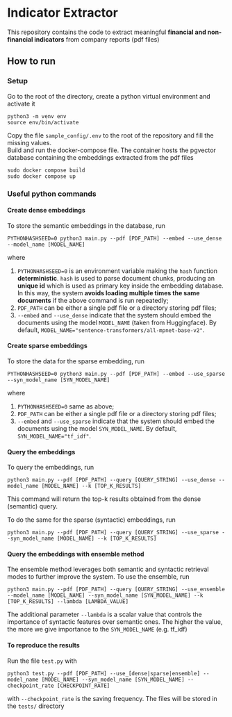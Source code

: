 # Indicator Extractor



This repository contains the code to extract meaningful **financial and non-financial indicators** from company reports (pdf files)  



## How to run



### Setup



Go to the root of the directory, create a python virtual environment and activate it

```
python3 -m venv env
source env/bin/activate
```

Copy the file `sample_config/.env` to the root of the repository and fill the missing values.  
Build and run the docker-compose file. The container hosts the pgvector database containing the embeddings extracted from the pdf files

```
sudo docker compose build
sudo docker compose up
```



### Useful python commands

#### Create dense embeddings

To store the semantic embeddings in the database, run

```
PYTHONHASHSEED=0 python3 main.py --pdf [PDF_PATH] --embed --use_dense --model_name [MODEL_NAME]
```

where

1. `PYTHONHASHSEED=0` is an environment variable making the `hash` function **deterministic**. `hash` is used to parse document chunks, producing an **unique id** which is used as primary key inside the embedding database. In this way, the system **avoids loading multiple times the same documents** if the above command is run repeatedly;
2. `PDF_PATH` can be either a single pdf file or a directory storing pdf files;
3. `--embed` and `--use_dense` indicate that the system should embed the documents using the model `MODEL_NAME` (taken from Huggingface). By default, `MODEL_NAME="sentence-transformers/all-mpnet-base-v2"`.

#### Create sparse embeddings

To store the data for the sparse embedding, run

```
PYTHONHASHSEED=0 python3 main.py --pdf [PDF_PATH] --embed --use_sparse --syn_model_name [SYN_MODEL_NAME]
```

where

1. `PYTHONHASHSEED=0` same as above;
2. `PDF_PATH` can be either a single pdf file or a directory storing pdf files;
3. `--embed` and `--use_sparse` indicate that the system should embed the documents using the model `SYN_MODEL_NAME`. By default, `SYN_MODEL_NAME="tf_idf"`.

#### Query the embeddings

To query the embeddings, run

```
python3 main.py --pdf [PDF_PATH] --query [QUERY_STRING] --use_dense --model_name [MODEL_NAME] --k [TOP_K_RESULTS]
```

This command will return the top-k results obtained from the dense (semantic) query.

To do the same for the sparse (syntactic) embeddings, run

```
python3 main.py --pdf [PDF_PATH] --query [QUERY_STRING] --use_sparse --syn_model_name [MODEL_NAME] --k [TOP_K_RESULTS]
```

#### Query the embeddings with ensemble method

The ensemble method leverages both semantic and syntactic retrieval modes to further improve the system. To use the ensemble, run

```
python3 main.py --pdf [PDF_PATH] --query [QUERY_STRING] --use_ensemble --model_name [MODEL_NAME] --syn_model_name [SYN_MODEL_NAME] --k [TOP_K_RESULTS] --lambda [LAMBDA_VALUE]
```

The additional parameter `--lambda` is a scalar value that controls the importance of syntactic features over semantic ones. The higher the value, the more we give importance to the `SYN_MODEL_NAME` (e.g. tf_idf)

#### To reproduce the results

Run the file `test.py` with

```
python3 test.py --pdf [PDF_PATH] --use_[dense|sparse|ensemble] --model_name [MODEL_NAME] --syn_model_name [SYN_MODEL_NAME] --checkpoint_rate [CHECKPOINT_RATE]
```

with `--checkpoint_rate` is the saving frequency. The files will be stored in the `tests/` directory
